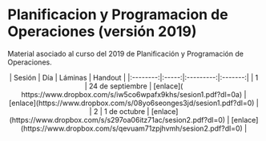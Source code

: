 # Planificacion y Programacion de Operaciones (versión 2019)

Material asociado al curso del 2019 de Planificación y Programación de Operaciones.

<center>
| Sesión | Día | Láminas | Handout |
|:--------:|:-----:|:---------:|:-------:|
| 1        | 24 de septiembre | [enlace]( https://www.dropbox.com/s/iw5co6wpafx9khs/sesion1.pdf?dl=0a) | [enlace](https://www.dropbox.com/s/08yo6seonges3jd/sesion1.pdf?dl=0) |
| 2        | 1 de octubre     | [enlace](https://www.dropbox.com/s/s297oa06itz71ac/sesion2.pdf?dl=0)  | [enlace](https://www.dropbox.com/s/qevuam71zpjhvmh/sesion2.pdf?dl=0) |
</center>
